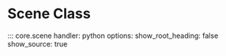 # Scene Class

::: core.scene
    handler: python
    options:
      show_root_heading: false
      show_source: true
